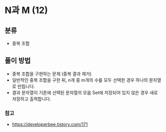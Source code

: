 # N과 M (12)

## 분류
- 중복 조합

## 풀이 방법
- 중복 조합을 구현하는 문제 (중복 결과 제거)
- 일반적인 중복 조합을 구한 뒤, n개 중 m개의 수를 모두 선택한 경우 하나의 문자열로 만듭니다.
- 결과 문자열이 기존에 선택된 문자열의 모음 Set에 저장되어 있지 않은 경우 새로 저장하고 출력합니다.

### 참고
- https://developerbee.tistory.com/171
